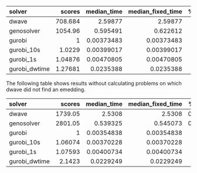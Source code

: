 | solver        |     scores |   median_time |   median_fixed_time |   %_solved |   rel_loss_med_no0 |   rel_loss_max |
|:--------------|-----------:|--------------:|--------------------:|-----------:|-------------------:|---------------:|
| dwave         |  708.684   |    2.59877    |          2.59877    |    0.75    |         0.00555838 |    inf         |
| genosolver    | 1054.96    |    0.595491   |          0.622612   |    0.66875 |         0.00196657 |      0.0839982 |
| gurobi        |    1       |    0.00373483 |          0.00373483 |    1       |         0          |      0         |
| gurobi_10s    |    1.0229  |    0.00399017 |          0.00399017 |    1       |         0          |      0         |
| gurobi_1s     |    1.04876 |    0.00470805 |          0.00470805 |    1       |         0          |      0         |
| gurobi_dwtime |    1.27681 |    0.0235388  |          0.0235388  |    1       |         0          |      0         |

The following table shows results without calculating problems on which dwave did not find an emedding.

| solver        |     scores |   median_time |   median_fixed_time |   %_solved |   rel_loss_med_no0 |   rel_loss_max |
|:--------------|-----------:|--------------:|--------------------:|-----------:|-------------------:|---------------:|
| dwave         | 1739.05    |    2.5308     |          2.5308     |   0.818182 |         0.0041065  |      0.0115655 |
| genosolver    | 2801.05    |    0.539325   |          0.545073   |   0.729545 |         0.00300881 |      0.0839982 |
| gurobi        |    1       |    0.00354838 |          0.00354838 |   1        |         0          |      0         |
| gurobi_10s    |    1.06074 |    0.00370228 |          0.00370228 |   1        |         0          |      0         |
| gurobi_1s     |    1.07593 |    0.00400734 |          0.00400734 |   1        |         0          |      0         |
| gurobi_dwtime |    2.1423  |    0.0229249  |          0.0229249  |   1        |         0          |      0         |